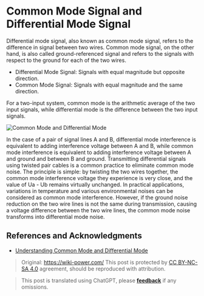 # Common Mode Signal and Differential Mode Signal

Differential mode signal, also known as common mode signal, refers to the difference in signal between two wires. Common mode signal, on the other hand, is also called ground-referenced signal and refers to the signals with respect to the ground for each of the two wires.

- Differential Mode Signal: Signals with equal magnitude but opposite direction.
- Common Mode Signal: Signals with equal magnitude and the same direction.

For a two-input system, common mode is the arithmetic average of the two input signals, while differential mode is the difference between the two input signals.

![Common Mode and Differential Mode](https://media.wiki-power.com/img/20211216134434.png)

In the case of a pair of signal lines A and B, differential mode interference is equivalent to adding interference voltage between A and B, while common mode interference is equivalent to adding interference voltage between A and ground and between B and ground. Transmitting differential signals using twisted pair cables is a common practice to eliminate common mode noise. The principle is simple: by twisting the two wires together, the common mode interference voltage they experience is very close, and the value of Ua - Ub remains virtually unchanged. In practical applications, variations in temperature and various environmental noises can be considered as common mode interference. However, if the ground noise reduction on the two wire lines is not the same during transmission, causing a voltage difference between the two wire lines, the common mode noise transforms into differential mode noise.

## References and Acknowledgments

- [Understanding Common Mode and Differential Mode](http://murata.eetrend.com/article/2018-05/1001554.html)

> Original: <https://wiki-power.com/>
> This post is protected by [CC BY-NC-SA 4.0](https://creativecommons.org/licenses/by/4.0/deed.en) agreement, should be reproduced with attribution.

> This post is translated using ChatGPT, please [**feedback**](https://github.com/linyuxuanlin/Wiki_MkDocs/issues/new) if any omissions.
